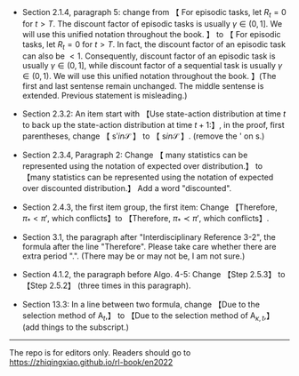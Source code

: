 

- Section 2.1.4, paragraph 5: change from 【 For episodic tasks, let $R_t=0$ for $t>T$. The discount factor of episodic tasks is usually $\gamma \in \left(0,1\right]$. We will use this unified notation throughout the book. 】 to 【 For episodic tasks, let $R_t=0$ for $t>T$. In fact, the discount factor of an episodic task can also be $<1$. Consequently, discount factor of an episodic task is usually $\gamma \in \left(0,1\right]$, while discount factor of a sequential task is usually $\gamma \in \left(0,1\right)$. We will use this unified notation throughout the book. 】(The first and last sentense remain unchanged. The middle sentense is extended. Previous statement is misleading.)

- Section 2.3.2: An item start with 【Use state-action distribution at time $t$ to back up the state-action distribution at time $t+1$:】, in the proof, first parentheses, change 【 $\mathsf{s}' in \mathcal{S}$ 】 to 【 $\mathsf{s} in \mathcal{S}$ 】. (remove the ' on $\mathsf{s}$.)

- Section 2.3.4, Paragraph 2: Change 【 many statistics can be represented using the  notation of expected over distribution.】 to 【many statistics can be represented using the  notation of expected over discounted distribution.】 Add a word "discounted".

- Section 2.4.3, the first item group, the first item: Change 【Therefore, $\pi_* < \pi'$, which conflicts】to 【Therefore, $\pi_* \prec \pi'$, which conflicts】.

- Section 3.1, the paragraph after "Interdisciplinary Reference 3-2", the formula after the line "Therefore". Please take care whether there are extra period ".". (There may be or may not be, I am not sure.)

- Section 4.1.2, the paragraph before Algo. 4-5: Change 【Step 2.5.3】 to 【Step 2.5.2】  (three times in this paragraph).

- Section 13.3: In a line between two formula, change 【Due to the selection method of $\mathsf{A}_t$,】 to 【Due to the selection method of $\mathsf{A}_{\kappa,t}$,】 (add things to the subscript.)

----

The repo is for editors only. Readers should go to https://zhiqingxiao.github.io/rl-book/en2022
